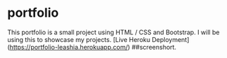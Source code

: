 # portfolio
This  portfolio is a small project using HTML / CSS and Bootstrap.
I will be using this to showcase my projects.
[Live Heroku Deployment] (https://portfolio-leashia.herokuapp.com/)
##screenshort.
